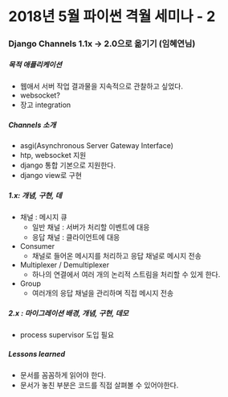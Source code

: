 
# 2018년 5월 파이썬 격월 세미나 - 2

### Django Channels 1.1x -> 2.0으로 옮기기 (임혜연님)

##### 목적 애플리케이션
- 웹애서 서버 작업 결과물을 지속적으로 관찰하고 싶었다.
- websocket?
- 장고 integration

##### Channels 소개
- asgi(Asynchronous Server Gateway Interface)
- htp, websocket 지원
- django 통합 기본으로 지원한다.
- django view로 구현

##### 1.x: 개념, 구현, 데
- 채널 : 메시지 큐
  - 일반 채널 : 서버가 처리할 이벤트에 대응
  - 응답 채널 : 클라이언트에 대응
- Consumer
  - 채널로 들어온 메시지를 처리하고 응답 채널로 메시지 전송
- Multiplexer / Demultiplexer
  - 하나의 연결에서 여러 개의 논리적 스트림을 처리할 수 있게 한다.
- Group
  - 여러개의 응답 채널을 관리하며 직접 메시지 전송


##### 2.x : 마이그레이션 배경, 개념, 구현, 데모
- process supervisor 도입 필요

##### Lessons learned
- 문서를 꼼꼼하게 읽어야 한다.
- 문서가 놓친 부분은 코드를 직접 살펴볼 수 있어야한다.
